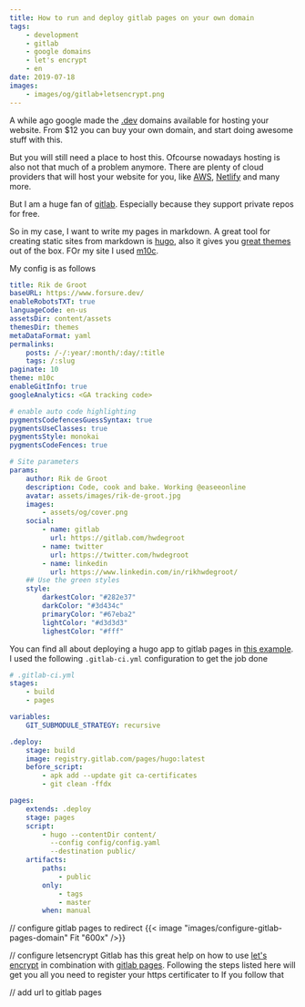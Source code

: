 ```yaml
---
title: How to run and deploy gitlab pages on your own domain
tags:
    - development
    - gitlab
    - google domains
    - let's encrypt
    - en
date: 2019-07-18
images:
    - images/og/gitlab+letsencrypt.png
---
```



A while ago google made the [.dev](https://domains.google/#/) domains available for hosting your website.
From $12 you can buy your own domain, and start doing awesome stuff with this.

But you will still need a place to host this. Ofcourse nowadays hosting is also not that much of a problem
anymore. There are plenty of cloud providers that will host your website for you, like [AWS](https://aws.amazon.com/), [Netlify](https://www.netlify.com)
and many more.

But I am a huge fan of [gitlab](https://gitlab.com). Especially because they support private repos for free.

So in my case, I want to write my pages in markdown. A great tool for creating static sites from markdown is [hugo](https://gohugo.io/), also
it gives you [great themes](https://themes.gohugo.io/) out of the box. FOr my site I used [m10c](https://themes.gohugo.io/hugo-theme-m10c/).

My config is as follows

```yaml
title: Rik de Groot
baseURL: https://www.forsure.dev/
enableRobotsTXT: true
languageCode: en-us
assetsDir: content/assets
themesDir: themes
metaDataFormat: yaml
permalinks:
    posts: /-/:year/:month/:day/:title
    tags: /:slug
paginate: 10
theme: m10c
enableGitInfo: true
googleAnalytics: <GA tracking code>

# enable auto code highlighting
pygmentsCodefencesGuessSyntax: true
pygmentsUseClasses: true
pygmentsStyle: monokai
pygmentsCodeFences: true

# Site parameters
params:
    author: Rik de Groot
    description: Code, cook and bake. Working @easeeonline
    avatar: assets/images/rik-de-groot.jpg
    images:
        - assets/og/cover.png
    social:
        - name: gitlab
          url: https://gitlab.com/hwdegroot
        - name: twitter
          url: https://twitter.com/hwdegroot
        - name: linkedin
          url: https://www.linkedin.com/in/rikhwdegroot/
    ## Use the green styles
    style:
        darkestColor: "#282e37"
        darkColor: "#3d434c"
        primaryColor: "#67eba2"
        lightColor: "#d3d3d3"
        lighestColor: "#fff"
```

You can find all about deploying a hugo app to gitlab pages in [this example](https://gitlab.com/pages/hugo).
I used the following `.gitlab-ci.yml` configuration to get the job done


```yaml
# .gitlab-ci.yml
stages:
    - build
    - pages

variables:
    GIT_SUBMODULE_STRATEGY: recursive

.deploy:
    stage: build
    image: registry.gitlab.com/pages/hugo:latest
    before_script:
        - apk add --update git ca-certificates
        - git clean -ffdx

pages:
    extends: .deploy
    stage: pages
    script:
        - hugo --contentDir content/
          --config config/config.yaml
          --destination public/
    artifacts:
        paths:
            - public
        only:
            - tags
            - master
        when: manual
```


// configure gitlab pages to redirect
{{< image "images/configure-gitlab-pages-domain" Fit "600x" />}}

// configure letsencrypt
Gitlab has this great help on how to use [let's encrypt](https://letsencrypt.org/) in combination with [gitlab pages](https://docs.gitlab.com/ee/user/project/pages/).
Following the steps listed here will get you all you need to register your https certificater to If you follow that

// add url to gitlab pages
